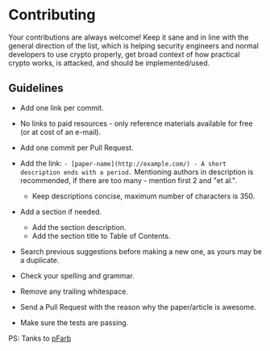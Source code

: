 # Contributing

Your contributions are always welcome! Keep it sane and in line with the general direction of the list, which is helping security engineers and normal developers to use crypto properly, get broad context of how practical crypto works, is attacked, and should be implemented/used.

## Guidelines

- Add one link per commit.

- No links to paid resources - only reference materials available for free (or at cost of an e-mail).

- Add one commit per Pull Request.

- Add the link: `- [paper-name](http://example.com/) - A short description ends with a period.` Mentioning authors in description is recommended, if there are too many - mention first 2 and "et al.".

  - Keep descriptions concise, maximum number of characters is 350.

- Add a section if needed.

  - Add the section description.
  - Add the section title to Table of Contents.

- Search previous suggestions before making a new one, as yours may be a duplicate.

- Check your spelling and grammar.

- Remove any trailing whitespace.

- Send a Pull Request with the reason why the paper/article is awesome.

- Make sure the tests are passing.

PS: Tanks to [pFarb](https://github.com/pFarb/awesome-crypto-papers)

